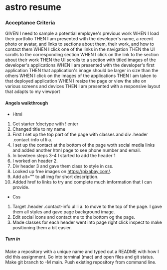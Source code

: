 # astro resume

### Acceptance Criteria

GIVEN I need to sample a potential employee's previous work
WHEN I load their portfolio
THEN I am presented with the developer's name, a recent photo or avatar, and links to sections about them, their work, and how to contact them
WHEN I click one of the links in the navigation
THEN the UI scrolls to the corresponding section
WHEN I click on the link to the section about their work
THEN the UI scrolls to a section with titled images of the developer's applications
WHEN I am presented with the developer's first application
THEN that application's image should be larger in size than the others
WHEN I click on the images of the applications
THEN I am taken to that deployed application
WHEN I resize the page or view the site on various screens and devices
THEN I am presented with a responsive layout that adapts to my viewport

#### Angels walkthrough

* Html
1. Get starter !doctype with ! enter 
2. Changed title to my name
3. First I set up the top part of the page with classes and div .header .contact-info ul li a. 
4. I set up the contact at the bottom of the page woth social media links and added another html page to see phone number and email.
5. In bewteen steps 3-4 I started to add the header 1
6. I worked on header 2.
7. Div header 3 and gave them class to style in css.
8. Looked up free images on https://pixabay.com/.
9. Add alt="" to all img for short description.
10. Added href to links to try and complete much imformation that I can provide.
  
* Css
1. Target .header .contact-info ul li a. to move to the top of the page. I gave them all styles and gave page background image.
2. Edit social icons and contact me to the bottom og the page.
3. Made classes for each header went into page right click inspect to make positioning them a bit easier.

  
##### Turn in

  Make a repository with a unique name and typed out a README with how I did this assignment. Go into terminal (mac) and open files and git status. Make git branch to -M main.
  Push existing repository from command line.

